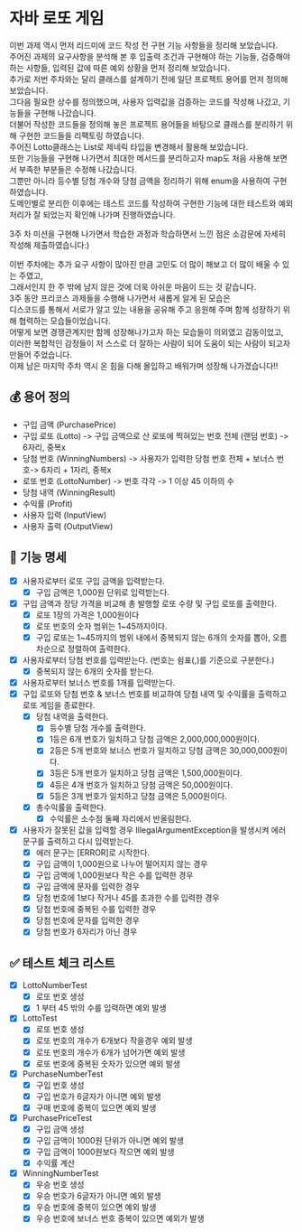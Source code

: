 # 자바 로또 게임
이번 과제 역시 먼저 리드미에 코드 작성 전 구현 기능 사항들을 정리해 보았습니다.    
주어진 과제의 요구사항을 분석해 본 후 입출력 조건과 구현해야 하는 기능들, 검증해야 하는 사항들, 입력된 값에 따른 예외 상황을 먼저 정리해 보았습니다.   
추가로 저번 주차와는 달리 클래스를 설계하기 전에 일단 프로젝트 용어를 먼저 정의해 보았습니다.   
그다음 필요한 상수를 정의했으며, 사용자 입력값을 검증하는 코드를 작성해 나갔고, 기능들을 구현해 나갔습니다.    
더불어 작성한 코드들을 정의해 놓은 프로젝트 용어들을 바탕으로 클래스를 분리하기 위해 구현한 코드들을 리팩토링 하였습니다.    
주어진 Lotto클래스는 List<LottoNumber>로 제네릭 타입을 변경해서 활용해 보았습니다.    
또한 기능들을 구현해 나가면서 최대한 메서드를 분리하고자 map도 처음 사용해 보면서 부족한 부분들은 수정해 나갔습니다.   
그뿐만 아니라 등수별  당첨 개수와 당첨 금액을 정리하기 위해 enum을 사용하여 구현하였습니다.    
도메인별로 분리한 이후에는 테스트 코드를 작성하여 구현한 기능에 대한 테스트와 예외 처리가 잘 되었는지 확인해 나가며 진행하였습니다.   

3주 차 미션을 구현해 나가면서 학습한 과정과 학습하면서 느낀 점은 소감문에 자세히 작성해 제출하였습니다:)

이번 주차에는 추가 요구 사항이 많아진 만큼 고민도 더 많이 해보고 더 많이 배울 수 있는 주였고,    
그래서인지 한 주 밖에 남지 않은 것에 더욱 아쉬운 마음이 드는 것 같습니다.    
3주 동안 프리코스 과제들을 수행해 나가면서 새롭게 알게 된 모습은    
디스코드를 통해서 서로가 알고 있는 내용을 공유해 주고 응원해 주며 함께 성장하기 위해 협력하는 모습들이었습니다.    
어떻게 보면 경쟁관계지만 함께 성장해나가고자 하는 모습들이 의외였고 감동이었고,    
이러한 복합적인 감정들이 저 스스로 더 잘하는 사람이 되어 도움이 되는 사람이 되고자 만들어 주었습니다.    
이제 남은 마지막 주차 역시 온 힘을 다해 몰입하고 배워가며 성장해 나가겠습니다!!   

## 💰 용어 정의
- 구입 금액 (PurchasePrice)
- 구입 로또 (Lotto) -> 구입 금액으로 산 로또에 찍혀있는 번호 전체 (랜덤 번호) -> 6자리, 중복x
- 당첨 번호 (WinningNumbers) -> 사용자가 입력한 당첨 번호 전체 + 보너스 번호-> 6자리 + 1자리, 중복x
- 로또 번호 (LottoNumber) -> 번호 각각 -> 1 이상 45 이하의 수
- 당첨 내역 (WinningResult)
- 수익률 (Profit)
- 사용자 입력 (InputView)
- 사용자 출력 (OutputView)

## 💸 기능 명세
- [x] 사용자로부터 로또 구입 금액을 입력받는다.
    - [x] 구입 금액은 1,000원 단위로 입력받는다.
- [x] 구입 금액과 장당 가격을 비교해 총 발행할 로또 수량 및 구입 로또를 출력한다.
    - [x] 로또 1장의 가격은 1,000원이다
    - [x] 로또 번호의 숫자 범위는 1~45까지이다.
    - [x] 구입 로또는 1~45까지의 범위 내에서 중복되지 않는 6개의 숫자를 뽑아, 오름차순으로 정렬하여 출력한다.
- [x] 사용자로부터 당첨 번호를 입력받는다. (번호는 쉼표(,)를 기준으로 구분한다.)
    - [x] 중복되지 않는 6개의 숫자를 받는다.
- [x] 사용자로부터 보너스 번호를 1개를 입력받는다.
- [x] 구입 로또와 당첨 번호 & 보너스 번호를 비교하여 당첨 내역 및 수익률을 출력하고 로또 게임을 종료한다.
    - [x] 당첨 내역을 출력한다.
        - [x] 등수별 당첨 개수를 출력한다.
        - [x] 1등은 6개 번호가 일치하고 당첨 금액은 2,000,000,000원이다.
        - [x] 2등은 5개 번호와 보너스 번호가 일치하고 당첨 금액은 30,000,000원이다.
        - [x] 3등은 5개 번호가 일치하고 당첨 금액은 1,500,000원이다.
        - [x] 4등은 4개 번호가 일치하고 당첨 금액은 50,000원이다.
        - [x] 5등은 3개 번호가 일치하고 당첨 금액은 5,000원이다.
    - [x] 총수익률을 출력한다.
        - [x] 수익률은 소수점 둘째 자리에서 반올림한다.
- [x] 사용자가 잘못된 값을 입력할 경우 IllegalArgumentException을 발생시켜 에러 문구를 출력하고 다시 입력받는다.
    - [x] 에러 문구는 [ERROR]로 시작한다.
    - [x] 구입 금액이 1,000원으로 나누어 떨어지지 않는 경우
    - [x] 구입 금액에 1,000원보다 작은 수를 입력한 경우
    - [x] 구입 금액에 문자를 입력한 경우
    - [x] 당첨 번호에 1보다 작거나 45를 초과한 수를 입력한 경우
    - [x] 당첨 번호에 중복된 수를 입력한 경우
    - [x] 당첨 번호에 문자를 입력한 경우
    - [x] 당첨 번호가 6자리가 아닌 경우

## ✅ 테스트 체크 리스트
- [x] LottoNumberTest
    - [x] 로또 번호 생성
    - [x] 1 부터 45 밖의 수를 입력하면 예외 발생
- [x] LottoTest
    - [x] 로또 번호 생성
    - [x] 로또 번호의 개수가 6개보다 작을경우 예외 발생
    - [x] 로또 번호의 개수가 6개가 넘어가면 예외 발생
    - [x] 로또 번호에 중복된 숫자가 있으면 예외 발생
- [x] PurchaseNumberTest
    - [x] 구입 번호 생성
    - [x] 구입 번호가 6글자가 아니면 예외 발생
    - [x] 구매 번호에 중복이 있으면 예외 발생
- [x] PurchasePriceTest
    - [x] 구입 금액 생성
    - [x] 구입 금액이 1000원 단위가 아니면 예외 발생
    - [x] 구입 금액이 1000원보다 작으면 예외 발생
    - [x] 수익률 계산
- [x] WinningNumberTest
    - [x] 우승 번호 생성
    - [x] 우승 번호가 6글자가 아니면 예외 발생
    - [x] 우승 번호에 중복이 있으면 예외 발생
    - [x] 우승 번호에 보너스 번호 중복이 있으면 예외가 발생